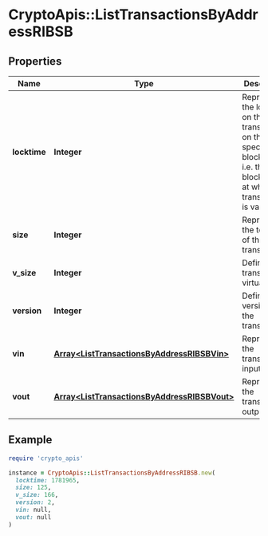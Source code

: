 # CryptoApis::ListTransactionsByAddressRIBSB

## Properties

| Name | Type | Description | Notes |
| ---- | ---- | ----------- | ----- |
| **locktime** | **Integer** | Represents the locktime on the transaction on the specific blockchain, i.e. the blockheight at which the transaction is valid. |  |
| **size** | **Integer** | Represents the total size of this transaction. |  |
| **v_size** | **Integer** | Defines the transaction&#39;s virtual size. |  |
| **version** | **Integer** | Defines the version of the transaction. |  |
| **vin** | [**Array&lt;ListTransactionsByAddressRIBSBVin&gt;**](ListTransactionsByAddressRIBSBVin.md) | Represents the transaction inputs. |  |
| **vout** | [**Array&lt;ListTransactionsByAddressRIBSBVout&gt;**](ListTransactionsByAddressRIBSBVout.md) | Represents the transaction outputs. |  |

## Example

```ruby
require 'crypto_apis'

instance = CryptoApis::ListTransactionsByAddressRIBSB.new(
  locktime: 1781965,
  size: 125,
  v_size: 166,
  version: 2,
  vin: null,
  vout: null
)
```

